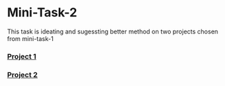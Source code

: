 # Mini-Task-2

This task is ideating and sugessting better method on two projects chosen from mini-task-1

### [Project 1](https://github.com/CIBI-A/mini-task-2/blob/master/Project%201)

### [Project 2](https://github.com/CIBI-A/mini-task-2/blob/master/Project%202)
